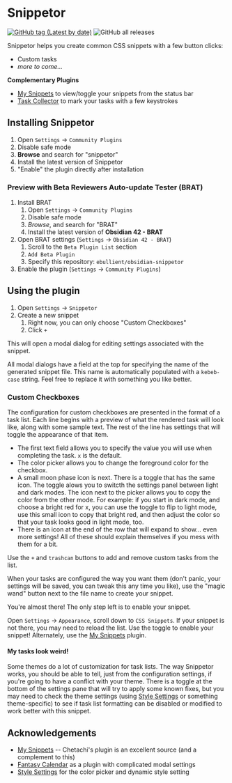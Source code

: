 # Snippetor
[![GitHub tag (Latest by date)](https://img.shields.io/github/v/tag/ebullient/obsidian-snippetor)](https://github.com/ebullient/obsidian-snippetor/releases) ![GitHub all releases](https://img.shields.io/github/downloads/ebullient/obsidian-snippetor/total?color=success)

Snippetor helps you create common CSS snippets with a few button clicks: 
- Custom tasks
- *more to come...*

**Complementary Plugins**
- [My Snippets](https://github.com/chetachiezikeuzor/MySnippets-Plugin) to view/toggle your snippets from the status bar
- [Task Collector](https://github.com/ebullient/obsidian-task-collector) to mark your tasks with a few keystrokes 

## Installing Snippetor

1. Open `Settings` -> `Community Plugins`
2. Disable safe mode
3. **Browse** and search for "snippetor"
3. Install the latest version of Snippetor
4. "Enable" the plugin directly after installation 

### Preview with Beta Reviewers Auto-update Tester (BRAT)

1. Install BRAT
    1. Open `Settings` -> `Community Plugins`
    2. Disable safe mode
    3. *Browse*, and search for "BRAT" 
    4. Install the latest version of **Obsidian 42 - BRAT**
2. Open BRAT settings (`Settings` -> `Obsidian 42 - BRAT`)
    1. Scroll to the `Beta Plugin List` section
    2. `Add Beta Plugin`
    3. Specify this repository: `ebullient/obsidian-snippetor`
3. Enable the plugin (`Settings` -> `Community Plugins`)

## Using the plugin

1. Open `Settings` -> `Snippetor`
2. Create a new snippet
    1. Right now, you can only choose "Custom Checkboxes"
    2. Click `+`
    
This will open a modal dialog for editing settings associated with the snippet. 

All modal dialogs have a field at the top for specifying the name of the generated snippet file. This name is automatically populated with a `kebeb-case` string. Feel free to replace it with something you like better.

### Custom Checkboxes

The configuration for custom checkboxes are presented in the format of a task list. Each line begins with a preview of what the rendered task will look like, along with some sample text. The rest of the line has settings that will toggle the appearance of that item.

- The first text field allows you to specify the value you will use when completing the task. `x` is the default. 
- The color picker allows you to change the foreground color for the checkbox.
- A small moon phase icon is next. There is a toggle that has the same icon. The toggle alows you to switcth the settings panel between light and dark modes. The icon next to the picker allows you to copy the color from the other mode. For example: if you start in dark mode, and choose a bright red for x, you can use the toggle to flip to light mode, use this small icon to copy that bright red, and then adjust the color so that your task looks good in light mode, too.
- There is an icon at the end of the row that will expand to show... even more settings! All of these should explain themselves if you mess with them for a bit.

Use the `+` and `trashcan` buttons to add and remove custom tasks from the list.

When your tasks are configured the way you want them (don't panic, your settings will be saved, you can tweak this any time you like), use the "magic wand" button next to the file name to create your snippet. 

You're almost there! The only step left is to enable your snippet.

Open `Settings` -> `Appearance`, scroll down to `CSS Snippets`. If your snippet is not there, you may need to reload the list. Use the toggle to enable your snippet! Alternately, use the [My Snippets](https://github.com/chetachiezikeuzor/MySnippets-Plugin) plugin.

#### My tasks look weird!

Some themes do a lot of customization for task lists. The way Snippetor works, you should be able to tell, just from the configuration settings, if you're going to have a conflict with your theme. There is a toggle at the bottom of the settings pane that will try to apply some known fixes, but you may need to check the theme settings (using [Style Settings](https://github.com/mgmeyers/obsidian-style-settings) or something theme-specific) to see if task list formatting can be disabled or modified to work better with this snippet.

## Acknowledgements

- [My Snippets](https://github.com/chetachiezikeuzor/MySnippets-Plugin) -- Chetachi's plugin is an excellent source (and a complement to this)
- [Fantasy Calendar](https://github.com/valentine195/obsidian-fantasy-calendar) as a plugin with complicated modal settings
- [Style Settings](https://github.com/mgmeyers/obsidian-style-settings/) for the color picker and dynamic style setting
